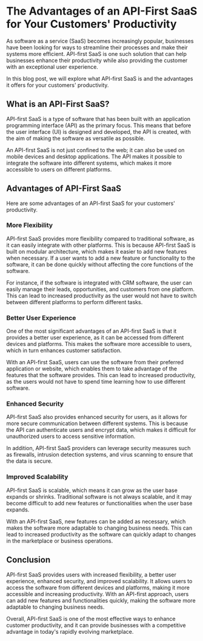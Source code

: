 # The Advantages of an API-First SaaS for Your Customers' Productivity

As software as a service (SaaS) becomes increasingly popular, businesses have been looking for ways to streamline their processes and make their systems more efficient. API-first SaaS is one such solution that can help businesses enhance their productivity while also providing the customer with an exceptional user experience.

In this blog post, we will explore what API-first SaaS is and the advantages it offers for your customers' productivity.

## What is an API-First SaaS?

API-first SaaS is a type of software that has been built with an application programming interface (API) as the primary focus. This means that before the user interface (UI) is designed and developed, the API is created, with the aim of making the software as versatile as possible.

An API-first SaaS is not just confined to the web; it can also be used on mobile devices and desktop applications. The API makes it possible to integrate the software into different systems, which makes it more accessible to users on different platforms.

## Advantages of API-First SaaS

Here are some advantages of an API-first SaaS for your customers' productivity.

### More Flexibility

API-first SaaS provides more flexibility compared to traditional software, as it can easily integrate with other platforms. This is because API-first SaaS is built on modular architecture, which makes it easier to add new features when necessary. If a user wants to add a new feature or functionality to the software, it can be done quickly without affecting the core functions of the software.

For instance, if the software is integrated with CRM software, the user can easily manage their leads, opportunities, and customers from one platform. This can lead to increased productivity as the user would not have to switch between different platforms to perform different tasks.

### Better User Experience

One of the most significant advantages of an API-first SaaS is that it provides a better user experience, as it can be accessed from different devices and platforms. This makes the software more accessible to users, which in turn enhances customer satisfaction.

With an API-first SaaS, users can use the software from their preferred application or website, which enables them to take advantage of the features that the software provides. This can lead to increased productivity, as the users would not have to spend time learning how to use different software.

### Enhanced Security

API-first SaaS also provides enhanced security for users, as it allows for more secure communication between different systems. This is because the API can authenticate users and encrypt data, which makes it difficult for unauthorized users to access sensitive information.

In addition, API-first SaaS providers can leverage security measures such as firewalls, intrusion detection systems, and virus scanning to ensure that the data is secure.

### Improved Scalability

API-first SaaS is scalable, which means it can grow as the user base expands or shrinks. Traditional software is not always scalable, and it may become difficult to add new features or functionalities when the user base expands.

With an API-first SaaS, new features can be added as necessary, which makes the software more adaptable to changing business needs. This can lead to increased productivity as the software can quickly adapt to changes in the marketplace or business operations.

## Conclusion

API-first SaaS provides users with increased flexibility, a better user experience, enhanced security, and improved scalability. It allows users to access the software from different devices and platforms, making it more accessible and increasing productivity. With an API-first approach, users can add new features and functionalities quickly, making the software more adaptable to changing business needs.

Overall, API-first SaaS is one of the most effective ways to enhance customer productivity, and it can provide businesses with a competitive advantage in today's rapidly evolving marketplace.